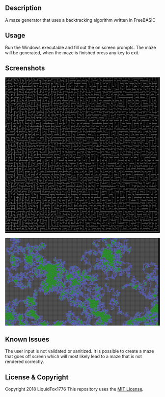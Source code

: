 ## Description
A maze generator that uses a backtracking algorithm written in FreeBASIC

## Usage
Run the Windows executable and fill out the on screen prompts. The maze will be generated, when the maze is finished press any key to exit.

## Screenshots
![A Completed Maze](screenshots/maze0.png "A Completed Maze")

![A Maze In Progress](screenshots/maze4.png "A Maze In Progress")

## Known Issues
The user input is not validated or sanitized.
It is possible to create a maze that goes off screen which will most likely lead to a maze that is not rendered correctly.

## License & Copyright
Copyright 2018 LiquidFox1776
This repository uses the [MIT License](/LICENSE).